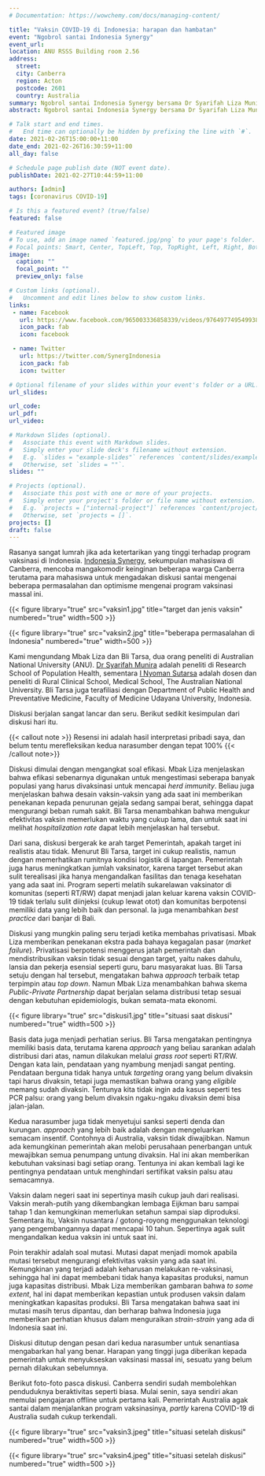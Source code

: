 ```yaml
---
# Documentation: https://wowchemy.com/docs/managing-content/

title: "Vaksin COVID-19 di Indonesia: harapan dan hambatan"
event: "Ngobrol santai Indonesia Synergy"
event_url:
location: ANU RSSS Building room 2.56
address:
  street: 
  city: Canberra
  region: Acton
  postcode: 2601
  country: Australia
summary: Ngobrol santai Indonesia Synergy bersama Dr Syarifah Liza Munira dan I Nyoman Sutarsa dari ANU tentang program vaksinasi massal di Indonesia.
abstract: Ngobrol santai Indonesia Synergy bersama Dr Syarifah Liza Munira dan I Nyoman Sutarsa dari ANU tentang program vaksinasi massal di Indonesia. 

# Talk start and end times.
#   End time can optionally be hidden by prefixing the line with `#`.
date: 2021-02-26T15:00:00+11:00
date_end: 2021-02-26T16:30:59+11:00
all_day: false

# Schedule page publish date (NOT event date).
publishDate: 2021-02-27T10:44:59+11:00

authors: [admin]
tags: [coronavirus COVID-19]

# Is this a featured event? (true/false)
featured: false

# Featured image
# To use, add an image named `featured.jpg/png` to your page's folder. 
# Focal points: Smart, Center, TopLeft, Top, TopRight, Left, Right, BottomLeft, Bottom, BottomRight.
image:
  caption: ""
  focal_point: ""
  preview_only: false

# Custom links (optional).
#   Uncomment and edit lines below to show custom links.
links:
 - name: Facebook
   url: https://www.facebook.com/965003336858339/videos/976497749549938/
   icon_pack: fab
   icon: facebook

 - name: Twitter
   url: https://twitter.com/SynergIndonesia
   icon_pack: fab
   icon: twitter

# Optional filename of your slides within your event's folder or a URL.
url_slides:

url_code:
url_pdf:
url_video:

# Markdown Slides (optional).
#   Associate this event with Markdown slides.
#   Simply enter your slide deck's filename without extension.
#   E.g. `slides = "example-slides"` references `content/slides/example-slides.md`.
#   Otherwise, set `slides = ""`.
slides: ""

# Projects (optional).
#   Associate this post with one or more of your projects.
#   Simply enter your project's folder or file name without extension.
#   E.g. `projects = ["internal-project"]` references `content/project/deep-learning/index.md`.
#   Otherwise, set `projects = []`.
projects: []
draft: false
---
```


Rasanya sangat lumrah jika ada ketertarikan yang tinggi terhadap program vaksinasi di Indonesia. [Indonesia Synergy](https://www.facebook.com/Indonesia-Synergy-965003336858339), sekumpulan mahasiswa di Canberra, mencoba mangakomodir keinginan beberapa warga Canberra terutama para mahasiswa untuk mengadakan diskusi santai mengenai beberapa permasalahan dan optimisme mengenai program vaksinasi massal ini.

{{< figure library="true" src="vaksin1.jpg" title="target dan jenis vaksin" numbered="true" width=500 >}}

{{< figure library="true" src="vaksin2.jpg" title="beberapa permasalahan di Indonesia" numbered="true" width=500 >}}

Kami mengundang Mbak Liza dan Bli Tarsa, dua orang peneliti di Australian National University (ANU). [Dr Syarifah Munira](https://rsph.anu.edu.au/people/academics/dr-syarifah-liza-munira) adalah peneliti di Research School of Population Health, sementara [I Nyoman Sutarsa](https://medicalschool.anu.edu.au/people/academics/dr-sutarsa-nyoman) adalah dosen dan peneliti di Rural Clinical School, Medical School, The Australian National University. Bli Tarsa juga terafiliasi dengan Department of Public Health and Preventative Medicine, Faculty of Medicine Udayana University, Indonesia.

Diskusi berjalan sangat lancar dan seru. Berikut sedikit kesimpulan dari diskusi hari itu.

{{< callout note >}}
Resensi ini adalah hasil interpretasi pribadi saya, dan belum tentu merefleksikan kedua narasumber dengan tepat 100%
{{< /callout note>}}

Diskusi dimulai dengan mengangkat soal efikasi. Mbak Liza menjelaskan bahwa efikasi sebenarnya digunakan untuk mengestimasi seberapa banyak populasi yang harus divaksinasi untuk mencapai _herd immunity_. Beliau juga menjelaskan bahwa desain vaksin-vaksin yang ada saat ini memberikan penekanan kepada penurunan gejala sedang sampai berat, sehingga dapat mengurangi beban rumah sakit. Bli Tarsa menambahkan bahwa mengukur efektivitas vaksin memerlukan waktu yang cukup lama, dan untuk saat ini melihat _hospitalization rate_ dapat lebih menjelaskan hal tersebut.

Dari sana, diskusi bergerak ke arah target Pemerintah, apakah target ini realistis atau tidak. Menurut Bli Tarsa, target ini cukup realistis, namun dengan memerhatikan rumitnya kondisi logistik di lapangan. Pemerintah juga harus meningkatkan jumlah vaksinator, karena target tersebut akan sulit terealisasi jika hanya mengandalkan fasilitas dan tenaga kesehatan yang ada saat ini. Program seperti melatih sukarelawan vaksinator di komunitas (seperti RT/RW) dapat menjadi jalan keluar karena vaksin COVID-19 tidak terlalu sulit diinjeksi (cukup lewat otot) dan komunitas berpotensi memiliki data yang lebih baik dan personal. Ia juga menambahkan _best practice_ dari banjar di Bali.

Diskusi yang mungkin paling seru terjadi ketika membahas privatisasi. Mbak Liza memberikan penekanan ekstra pada bahaya kegagalan pasar (_market failure_). Privatisasi berpotensi menggerus jatah pemerintah dan mendistribusikan vaksin tidak sesuai dengan target, yaitu nakes dahulu, lansia dan pekerja esensial seperti guru, baru masyarakat luas. Bli Tarsa setuju dengan hal tersebut, mengatakan bahwa _approach_ terbaik tetap terpimpin atau _top down_. Namun Mbak Liza menambahkan bahwa skema _Public-Private Partnership_ dapat berjalan selama distribusi tetap sesuai dengan kebutuhan epidemiologis, bukan semata-mata ekonomi.

{{< figure library="true" src="diskusi1.jpg" title="situasi saat diskusi" numbered="true" width=500 >}}

Basis data juga menjadi perhatian serius. Bli Tarsa mengatakan pentingnya memiliki basis data, terutama karena _approach_ yang beliau sarankan adalah distribusi dari atas, namun dilakukan melalui _grass root_ seperti RT/RW. Dengan kata lain, pendataan yang nyambung menjadi sangat penting. Pendataan berguna tidak hanya untuk _targeting_ orang yang belum divaksin tapi harus divaksin, tetapi juga memastikan bahwa orang yang _eligible_ memang sudah divaksin. Tentunya kita tidak ingin ada kasus seperti tes PCR palsu: orang yang belum divaksin ngaku-ngaku divaksin demi bisa jalan-jalan.

Kedua narasumber juga tidak menyetujui sanksi seperti denda dan kurungan. _approach_ yang lebih baik adalah dengan mengeluarkan semacam insentif. Contohnya di Australia, vaksin tidak diwajibkan. Namun ada kemungkinan pemerintah akan melobi perusahaan penerbangan untuk mewajibkan semua penumpang untung divaksin. Hal ini akan memberikan kebutuhan vaksinasi bagi setiap orang. Tentunya ini akan kembali lagi ke pentingnya pendataan untuk menghindari sertifikat vaksin palsu atau semacamnya.

Vaksin dalam negeri saat ini sepertinya masih cukup jauh dari realisasi. Vaksin merah-putih yang dikembangkan lembaga Eijkman baru sampai tahap 1 dan kemungkinan memerlukan setahun sampai siap diproduksi. Sementara itu, Vaksin nusantara / gotong-royong menggunakan teknologi yang pengembangannya dapat mencapai 10 tahun. Sepertinya agak sulit mengandalkan kedua vaksin ini untuk saat ini.

Poin terakhir adalah soal mutasi. Mutasi dapat menjadi momok apabila mutasi tersebut mengurangi efektivitas vaksin yang ada saat ini. Kemungkinan yang terjadi adalah keharusan melakukan re-vaksinasi, sehingga hal ini dapat membebani tidak hanya kapasitas produksi, namun juga kapasitas distribusi. Mbak Liza memberikan gambaran bahwa _to some extent_, hal ini dapat memberikan kepastian untuk produsen vaksin dalam meningkatkan kapasitas produksi. Bli Tarsa mengatakan bahwa saat ini mutasi masih terus dipantau, dan berharap bahwa Indonesia juga memberikan perhatian khusus dalam menguraikan _strain-strain_ yang ada di Indonesia saat ini.

Diskusi ditutup dengan pesan dari kedua narasumber untuk senantiasa mengabarkan hal yang benar. Harapan yang tinggi juga diberikan kepada pemerintah untuk menyukseskan vaksinasi massal ini, sesuatu yang belum pernah dilakukan sebelumnya.

Berikut foto-foto pasca diskusi. Canberra sendiri sudah membolehkan penduduknya beraktivitas seperti biasa. Mulai senin, saya sendiri akan memulai pengajaran offline untuk pertama kali. Pemerintah Australia agak santai dalam menjalankan program vaksinasinya, _partly_ karena COVID-19 di Australia sudah cukup terkendali.

{{< figure library="true" src="vaksin3.jpeg" title="situasi setelah diskusi" numbered="true" width=500 >}}

{{< figure library="true" src="vaksin4.jpeg" title="situasi setelah diskusi" numbered="true" width=500 >}}